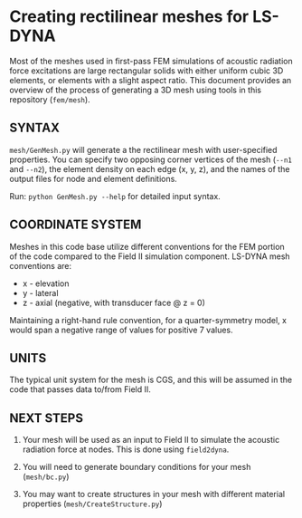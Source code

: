 Creating rectilinear meshes for LS-DYNA
========================================

Most of the meshes used in first-pass FEM simulations of acoustic radiation
force excitations are large rectangular solids with either uniform cubic 3D
elements, or elements with a slight aspect ratio.  This document provides an
overview of the process of generating a 3D mesh using tools in this repository
(```fem/mesh```).

SYNTAX
------
```mesh/GenMesh.py``` will generate a the rectilinear mesh with user-specified
properties.  You can specify two opposing corner vertices of the mesh (```--n1``` and
```--n2```), the element density on each edge (x, y, z), and the names of the output
files for node and element definitions.  

Run: ```python GenMesh.py --help``` for detailed input syntax.

COORDINATE SYSTEM
-----------------
Meshes in this code base utilize different conventions for the FEM portion of
the code compared to the Field II simulation component.  LS-DYNA mesh
conventions are:

 * x - elevation 
 * y - lateral
 * z - axial (negative, with transducer face @ z = 0)

Maintaining a right-hand rule convention, for a quarter-symmetry model, x would
span a negative range of values for positive 7 values.  

UNITS
-----
The typical unit system for the mesh is CGS, and this will be assumed in the
code that passes data to/from Field II.

NEXT STEPS
----------
1. Your mesh will be used as an input to Field II to simulate the acoustic
radiation force at nodes.  This is done using ```field2dyna```.

2. You will need to generate boundary conditions for your mesh (```mesh/bc.py```)

3. You may want to create structures in your mesh with different material
properties (```mesh/CreateStructure.py```)

